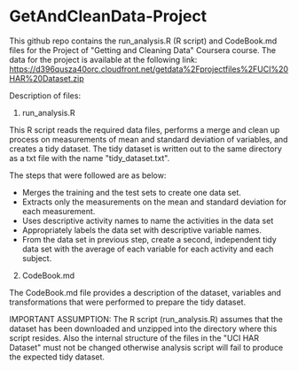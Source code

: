 # GetAndCleanData-Project

This github repo contains the run_analysis.R (R script) and CodeBook.md files for the Project of "Getting and Cleaning Data" Coursera course. The data for the project is available at the following link: https://d396qusza40orc.cloudfront.net/getdata%2Fprojectfiles%2FUCI%20HAR%20Dataset.zip 

Description of files:

1. run_analysis.R

  This R script reads the required data files, performs a merge and clean up process on measurements of mean and standard deviation of variables, and creates a tidy dataset. The tidy dataset is written out to the same directory as a txt file with the name "tidy_dataset.txt". 
  
  The steps that were followed are as below:

  * Merges the training and the test sets to create one data set.
  * Extracts only the measurements on the mean and standard deviation for each measurement. 
  * Uses descriptive activity names to name the activities in the data set
  * Appropriately labels the data set with descriptive variable names. 
  * From the data set in previous step, create a second, independent tidy data set with the average of each variable for each activity and each subject.

2. CodeBook.md

  The CodeBook.md file provides a description of the dataset, variables and transformations that were performed to prepare the tidy dataset.

IMPORTANT ASSUMPTION: 
The R script (run_analysis.R) assumes that the dataset has been downloaded and unzipped into the directory where this script resides. Also the internal structure of the files in the "UCI HAR Dataset" must not be changed otherwise analysis script will fail to produce the expected tidy dataset.


